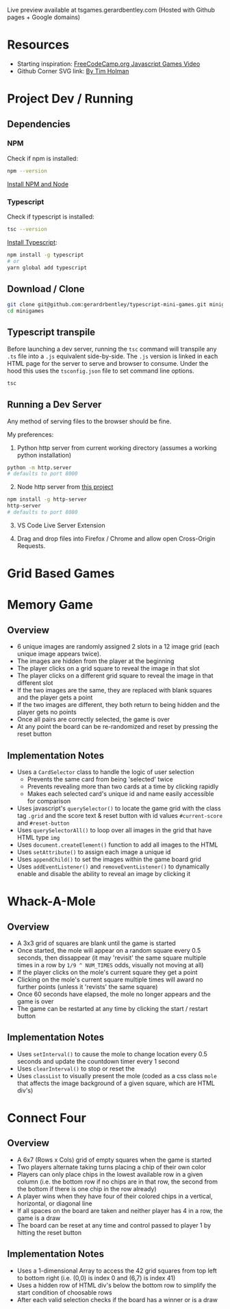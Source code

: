 Live preview available at tsgames.gerardbentley.com (Hosted with Github pages + Google domains)

# Resources

- Starting inspiration: [FreeCodeCamp.org Javascript Games Video](https://www.youtube.com/watch?v=lhNdUVh3qCc&t=688s)
- Github Corner SVG link: [By Tim Holman](https://github.com/tholman/github-corners)

# Project Dev / Running

## Dependencies

### NPM

Check if npm is installed:

```bash
npm --version
```

[Install NPM and Node](https://nodejs.org/en/)

### Typescript

Check if typescript is installed:

```bash
tsc --version
```

[Install Typescript](https://www.typescriptlang.org/#installation):

```bash
npm install -g typescript
# or
yarn global add typescript
```

## Download / Clone

```bash
git clone git@github.com:gerardrbentley/typescript-mini-games.git minigames
cd minigames
```

## Typescript transpile

Before launching a dev server, running the `tsc` command will transpile any `.ts` file into a `.js` equivalent side-by-side.
The `.js` version is linked in each HTML page for the server to serve and browser to consume.
Under the hood this uses the `tsconfig.json` file to set command line options.

```bash
tsc
```

## Running a Dev Server

Any method of serving files to the browser should be fine.

My preferences:

1. Python http server from current working directory (assumes a working python installation)

```bash
python -m http.server
# defaults to port 8000
```

2. Node http server from [this project](https://github.com/http-party/http-server)

```bash
npm install -g http-server
http-server
# defaults to port 8080
```

3. VS Code Live Server Extension

4. Drag and drop files into Firefox / Chrome and allow open Cross-Origin Requests.

# Grid Based Games

# Memory Game

## Overview

- 6 unique images are randomly assigned 2 slots in a 12 image grid (each unique image appears twice).
- The images are hidden from the player at the beginning
- The player clicks on a grid square to reveal the image in that slot
- The player clicks on a different grid square to reveal the image in that different slot
- If the two images are the same, they are replaced with blank squares and the player gets a point
- If the two images are different, they both return to being hidden and the player gets no points
- Once all pairs are correctly selected, the game is over
- At any point the board can be re-randomized and reset by pressing the reset button

## Implementation Notes

- Uses a `CardSelector` class to handle the logic of user selection
  - Prevents the same card from being 'selected' twice
  - Prevents revealing more than two cards at a time by clicking rapidly
  - Makes each selected card's unique id and name easily accessible for comparison
- Uses javascript's `querySelector()` to locate the game grid with the class tag `.grid` and the score text & reset button with id values `#current-score` and `#reset-button`
- Uses `querySelectorAll()` to loop over all images in the grid that have HTML type `img`
- Uses `document.createElement()` function to add all images to the HTML
- Uses `setAttribute()` to assign each image a unique id
- Uses `appendChild()` to set the images within the game board grid
- Uses `addEventListener()` and `removeEventListener()` to dynamically enable and disable the ability to reveal an image by clicking it

# Whack-A-Mole

## Overview

- A 3x3 grid of squares are blank until the game is started
- Once started, the mole will appear on a random square every 0.5 seconds, then dissappear (it may 'revisit' the same square multiple times in a row by `1/9 ^ NUM_TIMES` odds, visually not moving at all)
- If the player clicks on the mole's current square they get a point
- Clicking on the mole's current square multiple times will award no further points (unless it 'revists' the same square)
- Once 60 seconds have elapsed, the mole no longer appears and the game is over
- The game can be restarted at any time by clicking the start / restart button

## Implementation Notes

- Uses `setInterval()` to cause the mole to change location every 0.5 seconds and update the countdown timer every 1 second
- Uses `clearInterval()` to stop or reset the
- Uses `classList` to visually present the mole (coded as a css class `mole` that affects the image background of a given square, which are HTML div's)

# Connect Four

## Overview

- A 6x7 (Rows x Cols) grid of empty squares when the game is started
- Two players alternate taking turns placing a chip of their own color
- Players can only place chips in the lowest available row in a given column (i.e. the bottom row if no chips are in that row, the second from the bottom if there is one chip in the row already)
- A player wins when they have four of their colored chips in a vertical, horizontal, or diagonal line
- If all spaces on the board are taken and neither player has 4 in a row, the game is a draw
- The board can be reset at any time and control passed to player 1 by hitting the reset button

## Implementation Notes

- Uses a 1-dimensional Array to access the 42 grid squares from top left to bottom right (i.e. (0,0) is index 0 and (6,7) is index 41)
- Uses a hidden row of HTML div's below the bottom row to simplify the start condition of choosable rows
- After each valid selection checks if the board has a winner or is a draw

